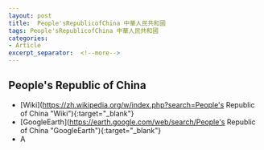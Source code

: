 ```yaml
---
layout: post
title:  People'sRepublicofChina 中華人民共和國
tags: People'sRepublicofChina 中華人民共和國 
categories:
- Article
excerpt_separator:  <!--more-->
---
```

## People's Republic of China 
- [Wiki](https://zh.wikipedia.org/w/index.php?search=People's Republic of China "Wiki"){:target="_blank"} 
- [GoogleEarth](https://earth.google.com/web/search/People's Republic of China "GoogleEarth"){:target="_blank"} 
- A 


